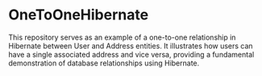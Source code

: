 # OneToOneHibernate
This repository serves as an example of a one-to-one relationship in Hibernate between User and Address entities. It illustrates how users can have a single associated address and vice versa, providing a fundamental demonstration of database relationships using Hibernate.


